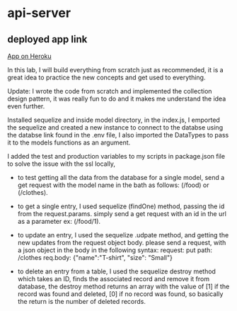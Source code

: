 # api-server

## deployed app link

[App on Heroku](https://jalal-api-server-lab04.herokuapp.com/)

In this lab, I will build everything from scratch just as recommended, it is a great idea to practice the new concepts and get used to everything.

Update: I wrote the code from scratch and implemented the collection design pattern, it was really fun to do and it makes me understand the idea even further.

Installed sequelize and inside model directory, in the index.js, I emported the sequelize and created a new instance to connect to the databse using the databse link found in the .env file, I also imported the DataTypes to pass it to the models functions as an argument.

I added the test and production variables to my scripts in package.json file to solve the issue with the ssl locally,

- to test getting all the data from the database for a single model, send a get request with the model name in the bath as follows: (/food) or (/clothes).

- to get a single entry, I used sequelize (findOne) method, passing the id from the request.params.
  simply send a get request with an id in the url as a parameter ex: (/food/1).

- to update an entry, I used the sequelize .udpate method, and getting the new updates from the request object body.
  please send a request, with a json object in the body in the following syntax:
  request: put
  path: /clothes
  req.body: {"name":"T-shirt", "size": "Small"}

- to delete an entry from a table, I used the sequelize destroy method which takes an ID, finds the associated record and remove it from database, the destroy method returns an array with the value of [1] if the record was found and deleted, [0] if no record was found, so basically the return is the number of deleted records.
